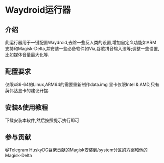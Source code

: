 # Waydroid运行器

## 介绍
此运行器用于一键配置Waydroid,去除一些反人类的设置,增加自定义功能如ARM支持和Magisk-Delta,并安装一些必备软件如Via,谷歌拼音输入法等;调整一些设置,比如媒体音量最大化等.  

## 配置要求
仅限x86-64的Linux,ARM64的需要重新制作data.img 显卡仅限Intel & AMD,只有英伟达显卡的建议开摆.

## 安装&使用教程
下载安装本软件,然后按照提示执行即可

## 参与贡献

@Telegram HuskyDG巨佬贡献的Magisk安装到/system分区的方案和他的Magisk-Delta